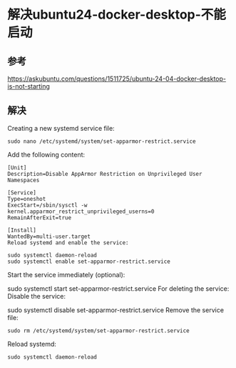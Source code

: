 # 解决ubuntu24-docker-desktop-不能启动


## 参考

https://askubuntu.com/questions/1511725/ubuntu-24-04-docker-desktop-is-not-starting


## 解决

Creating a new systemd service file:
```shell
sudo nano /etc/systemd/system/set-apparmor-restrict.service
```
Add the following content:
```text
[Unit]
Description=Disable AppArmor Restriction on Unprivileged User Namespaces

[Service]
Type=oneshot
ExecStart=/sbin/sysctl -w kernel.apparmor_restrict_unprivileged_userns=0
RemainAfterExit=true

[Install]
WantedBy=multi-user.target
Reload systemd and enable the service:
```

```shell
sudo systemctl daemon-reload
sudo systemctl enable set-apparmor-restrict.service
```
Start the service immediately (optional):

sudo systemctl start set-apparmor-restrict.service
For deleting the service:
Disable the service:

sudo systemctl disable set-apparmor-restrict.service
Remove the service file:

`sudo rm /etc/systemd/system/set-apparmor-restrict.service`

Reload systemd:

`sudo systemctl daemon-reload`